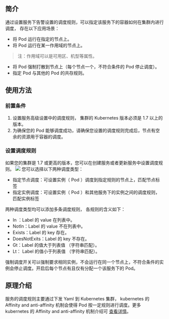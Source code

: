 ## 简介
通过设置服务下告警设置的调度规则，可以指定该服务下的容器如何在集群内进行调度， 存在以下应用场景：
- 将  Pod  运行在指定的节点上。
- 将  Pod  运行在某一作用域的节点上。
>注：作用域可以是可用区、机型等属性。
- 将 Pod  强制打散到节点上（每个节点一个，不符合条件的 Pod 停止调度）。
- 指定 Pod 与其他的 Pod 的共存规则。

## 使用方法
### 前置条件
1. 设置服务高级设置中的调度规则， 集群的 Kubernetes 版本必须是 1.7 以上的版本。
2. 为确保您的 Pod 能够调度成功，请确保您设置的调度规则完成后，节点有空余的资源用于容器的调度。

### 设置调度规则
如果您的集群是 1.7 或更高的版本，您可以在创建服务或者更新服务中设置调度规则。
![][1]
您可以选择以下两种调度类型：
- 指定节点调度：可设置实例（ Pod ）调度到指定规则的节点上，匹配节点标签
- 指定实例调度：可设置实例（ Pod ）和其他服务下的实例之间的调度规则，匹配实例标签

两种调度类型均可以添加多条调度规则， 各规则的含义如下：
- In ：Label 的 value 在列表中。
- NotIn：Label 的 value 不在列表中。
- Exists：Label 的 key 存在。
- DoesNotExits：Label 的 key 不存在。
- Gt：Label 的值大于列表值 （字符串匹配）。
- Lt： Label 的值小于列表值 （字符串匹配）。

强制调度开关可以强制要求相同实例，不会运行在同一个节点上，不符合条件的实例会停止调度。开启后每个节点有且仅有分配一个该服务下的 Pod。

## 原理介绍
服务的调度规则主要通过下发 Yaml 到 Kubernetes 集群， kubernetes 的 Affinity and anti-affinity 机制会使得 Pod 按一定规则进行调度。更多 kubernetes 的 Affinity and anti-affinity 机制介绍可 [查看详情](https://kubernetes.io/docs/concepts/configuration/assign-Pod-node/)。

[1]:http://imgcache.tce.fsphere.cn/image/main.qcloudimg.com/raw/8dda9c19080b2a5beda3133b13fa3ace.png
